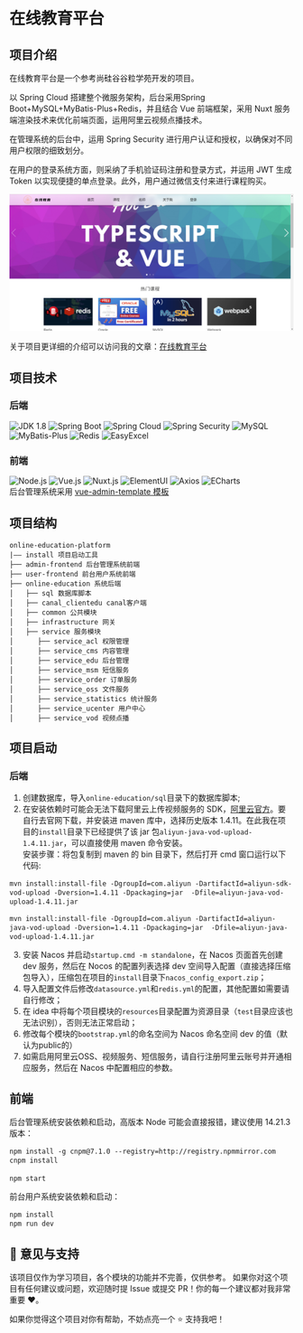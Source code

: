 # 在线教育平台

## 项目介绍
在线教育平台是一个参考尚硅谷谷粒学苑开发的项目。

以 Spring Cloud 搭建整个微服务架构，后台采用Spring Boot+MySQL+MyBatis-Plus+Redis，并且结合 Vue 前端框架，采用 Nuxt 服务端渲染技术来优化前端页面，运用阿里云视频点播技术。

在管理系统的后台中，运用 Spring Security 进行用户认证和授权，以确保对不同用户权限的细致划分。

在用户的登录系统方面，则采纳了手机验证码注册和登录方式，并运用 JWT 生成 Token 以实现便捷的单点登录。此外，用户通过微信支付来进行课程购买。

![](https://github.com/QiuHaimengjing/ImageStorage/blob/main/repositories/online-education-platform/online-education-platform01.png)

关于项目更详细的介绍可以访问我的文章：[在线教育平台](https://blog.invictusqiu.top/2024/05/27/OnlineEducation)

## 项目技术
### 后端
![JDK 1.8](https://img.shields.io/badge/JDK-1.8-007396?logo=java&logoColor=white)
![Spring Boot](https://img.shields.io/badge/Spring%20Boot-2.2.1-6DB33F?logo=springboot&logoColor=white)
![Spring Cloud](https://img.shields.io/badge/Spring%20Cloud-6DB33F?logo=spring&logoColor=white)
![Spring Security](https://img.shields.io/badge/Spring%20Security-6DB33F?logo=springsecurity&logoColor=white)
![MySQL](https://img.shields.io/badge/MySQL-4479A1?logo=mysql&logoColor=white)
![MyBatis-Plus](https://img.shields.io/badge/MyBatis--Plus-blue)
![Redis](https://img.shields.io/badge/Redis-DC382D?logo=redis&logoColor=white)
![EasyExcel](https://img.shields.io/badge/EasyExcel-orange)

### 前端
![Node.js](https://img.shields.io/badge/Node.js-14.21.3-339933?logo=nodedotjs&logoColor=white)
![Vue.js](https://img.shields.io/badge/Vue.js-2.5.17-4FC08D?logo=vue.js&logoColor=white)
![Nuxt.js](https://img.shields.io/badge/Nuxt.js-2.0.0-00DC82?logo=nuxt.js&logoColor=white)
![ElementUI](https://img.shields.io/badge/ElementUI-2.15.14-409EFF?logo=element&logoColor=white)
![Axios](https://img.shields.io/badge/Axios-5A29E4?logo=axios&logoColor=white)
![ECharts](https://img.shields.io/badge/ECharts-AA344D?logo=apacheecharts&logoColor=white)  
后台管理系统采用 [vue-admin-template 模板](https://github.com/PanJiaChen/vue-admin-template)

## 项目结构
```
online-education-platform
|—— install 项目启动工具
├── admin-frontend 后台管理系统前端
├── user-frontend 前台用户系统前端
├── online-education 系统后端
│   ├── sql 数据库脚本
│   ├── canal_clientedu canal客户端
│   ├── common 公共模块
│   ├── infrastructure 网关
│   ├── service 服务模块
│      ├── service_acl 权限管理
│      ├── service_cms 内容管理
│      ├── service_edu 后台管理
│      ├── service_msm 短信服务
│      ├── service_order 订单服务
│      ├── service_oss 文件服务
│      ├── service_statistics 统计服务
│      ├── service_ucenter 用户中心
│      ├── service_vod 视频点播
```

## 项目启动
### 后端
1. 创建数据库，导入`online-education/sql`目录下的数据库脚本;
2. 在安装依赖时可能会无法下载阿里云上传视频服务的 SDK，[阿里云官方](https://help.aliyun.com/zh/vod/developer-reference/sdk-overview-and-download#title-mbq-hhb-gy2)。要自行去官网下载，并安装进 maven 库中，选择历史版本 1.4.11。在此我在项目的`install`目录下已经提供了该 jar 包`aliyun-java-vod-upload-1.4.11.jar`，可以直接使用 maven 命令安装。  
安装步骤：将包复制到 maven 的 bin 目录下，然后打开 cmd 窗口运行以下代码:
```
mvn install:install-file -DgroupId=com.aliyun -DartifactId=aliyun-sdk-vod-upload -Dversion=1.4.11 -Dpackaging=jar  -Dfile=aliyun-java-vod-upload-1.4.11.jar
```
```
mvn install:install-file -DgroupId=com.aliyun -DartifactId=aliyun-java-vod-upload -Dversion=1.4.11 -Dpackaging=jar  -Dfile=aliyun-java-vod-upload-1.4.11.jar
```
3. 安装 Nacos 并启动`startup.cmd -m standalone`，在 Nacos 页面首先创建 dev 服务，然后在 Nocos 的配置列表选择 dev 空间导入配置（直接选择压缩包导入），压缩包在项目的`install`目录下`nacos_config_export.zip`；
4. 导入配置文件后修改`datasource.yml`和`redis.yml`的配置，其他配置如需要请自行修改；
5. 在 idea 中将每个项目模块的`resources`目录配置为资源目录（`test`目录应该也无法识别），否则无法正常启动；
6. 修改每个模块的`bootstrap.yml`的命名空间为 Nacos 命名空间 dev 的值（默认为public的）
7. 如需启用阿里云OSS、视频服务、短信服务，请自行注册阿里云账号并开通相应服务，然后在 Nacos 中配置相应的参数。

## 前端
后台管理系统安装依赖和启动，高版本 Node 可能会直接报错，建议使用 14.21.3 版本：
```
npm install -g cnpm@7.1.0 --registry=http://registry.npmmirror.com
cnpm install

npm start
```
前台用户系统安装依赖和启动：
```
npm install
npm run dev
```

## 📢 意见与支持
该项目仅作为学习项目，各个模块的功能并不完善，仅供参考。  如果你对这个项目有任何建议或问题，欢迎随时提 Issue 或提交 PR！你的每一个建议都对我非常重要 ❤️。

如果你觉得这个项目对你有帮助，不妨点亮一个 ⭐️ 支持我吧！  
